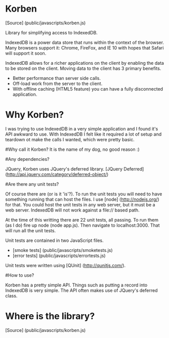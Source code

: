 Korben
======
[Source] (public/javascripts/korben.js)
 
Library for simplifying access to IndexedDB.

IndexedDB is a power data store that runs within the context of the browser. Many browsers support it: Chrome, FireFox, and IE 10 with hopes that Safari will support it soon. 

IndexedDB allows for a richer applications on the client by enabling the data to be stored on the client. Moving data to the client has 3 primary benefits.
* Better performance than server side calls.
* Off-load work from the server to the client.
* With offline caching (HTML5 feature) you can have a fully disconnected application.

# Why Korben? 
I was trying to use IndexedDB in a very simple application and I found it's API awkward to use. With IndexedDB I felt like it required a lot of setup and teardown ot make the calls I wanted, which were pretty basic.

#Why call it Korben? 
It is the name of my dog, no good reason :)

#Any dependencies?

JQuery, Korben uses JQuery's deferred library. [JQuery Deferred] (http://api.jquery.com/category/deferred-object/)

#Are there any unit tests?

Of course there are (or is it 'is'?). To run the unit tests you will need to have something running that can host the files. I use [node] (http://nodejs.org/) for that. You could host the unit tests in any web server, but it must be a web server. IndexedDB will not work against a file:// based path.

At the time of this writting there are 22 unit tests, all passing. To run them (as I do) fire up node (node app.js). Then navigate to localhost:3000. That will run all the unit tests. 

Unit tests are contained in two JavaScript files. 
* [smoke tests] (public/javascripts/smoketests.js)
* [error tests] (public/javascripts/errortests.js)

Unit tests were written using [QUnit] (http://qunitjs.com/).

#How to use?

Korben has a pretty simple API. Things such as putting a record into IndexedDB is very simple. The API often makes use of JQuery's deferred class.


# Where is the library?

[Source] (public/javascripts/korben.js)

